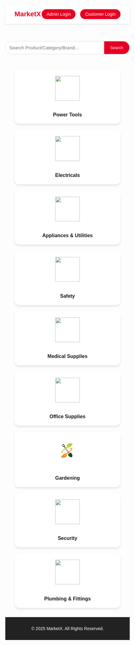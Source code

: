 <!DOCTYPE html>
<html lang="en">
<head>
  <meta charset="UTF-8">
  <meta name="viewport" content="width=device-width, initial-scale=1.0">
  <title>MarketX.com</title>
  <style>
    * {
      margin: 0;
      padding: 0;
      box-sizing: border-box;
      font-family: Arial, sans-serif;
    }

    body {
      background: #f9f9f9;
      color: #333;
      display: flex;
      flex-direction: column;
      min-height: 100vh;
    }

    header {
      background: #fff;
      display: flex;
      justify-content: space-between;
      align-items: center;
      padding: 15px 30px;
      box-shadow: 0 2px 5px rgba(0,0,0,0.1);
      position: sticky;
      top: 0;
      z-index: 1000;
    }

    .logo {
      font-size: 22px;
      font-weight: bold;
      color: #e60023;
    }

    .header-buttons {
      display: flex;
      gap: 15px;
    }

    .header-buttons button {
      padding: 8px 16px;
      border: none;
      border-radius: 20px;
      background: #e60023;
      color: #fff;
      cursor: pointer;
      font-size: 14px;
      transition: all 0.3s ease;
    }

    .header-buttons button:hover {
      background: #b8001c;
      transform: scale(1.05);
    }

    .search-bar {
      margin: 20px auto;
      max-width: 600px;
      display: flex;
      border: 1px solid #ddd;
      border-radius: 30px;
      overflow: hidden;
    }

    .search-bar input {
      flex: 1;
      padding: 12px;
      border: none;
      outline: none;
      font-size: 15px;
    }

    .search-bar button {
      padding: 12px 20px;
      border: none;
      background: #e60023;
      color: white;
      cursor: pointer;
      transition: background 0.3s ease;
    }

    .search-bar button:hover {
      background: #b8001c;
    }

    .categories {
      padding: 30px;
      display: grid;
      grid-template-columns: repeat(auto-fit, minmax(200px, 1fr));
      gap: 20px;
      flex-grow: 1;
    }

    .category-card {
      background: white;
      padding: 20px;
      border-radius: 15px;
      box-shadow: 0 4px 6px rgba(0,0,0,0.1);
      text-align: center;
      transition: transform 0.3s ease, box-shadow 0.3s ease;
      cursor: pointer;
    }

    .category-card img {
      width: 80px;
      height: 80px;
      object-fit: contain;
      margin-bottom: 15px;
    }

    .category-card h3 {
      font-size: 16px;
    }

    .category-card:hover {
      transform: translateY(-8px);
      box-shadow: 0 8px 15px rgb(0, 0, 7);
    }

    .products-section {
      padding: 30px;
    }

    .products-section h2 {
      margin-bottom: 15px;
      font-size: 22px;
      color: #e60023;
    }

    .products-grid {
      display: grid;
      grid-template-columns: repeat(auto-fit, minmax(220px, 1fr));
      gap: 20px;
    }

    .product-card {
      background: #fff;
      padding: 15px;
      border-radius: 12px;
      box-shadow: 0 2px 8px rgba(0,0,0,0.1);
      text-align: center;
      transition: transform 0.3s ease;
    }

    .product-card img {
      width: 100%;
      height: 160px;
      object-fit: contain;
      margin-bottom: 10px;
    }

    .product-card h4 {
      font-size: 16px;
      margin-bottom: 5px;
    }

    .product-card p {
      font-size: 14px;
      margin: 2px 0;
    }

    .product-card .edit-btn,
    .product-card .delete-btn,
    .product-card .order-btn {
      margin: 5px 4px 0 4px;
      padding: 6px 14px;
      border-radius: 16px;
      border: none;
      font-size: 13px;
      cursor: pointer;
      transition: background 0.3s;
    }
    .product-card .edit-btn {
      background: #ffb300;
      color: #222;
    }
    .product-card .edit-btn:hover {
      background: #ffd54f;
    }
    .product-card .delete-btn {
      background: #e60023;
      color: #fff;
    }
    .product-card .delete-btn:hover {
      background: #b8001c;
    }
    .product-card .order-btn {
      background: #00b894;
      color: #fff;
    }
    .product-card .order-btn:hover {
      background: #00916e;
    }

    .product-card:hover {
      transform: translateY(-6px);
    }

    footer {
      background: #222;
      color: #fff;
      text-align: center;
      padding: 15px;
      margin-top: auto;
    }

    @media (max-width: 768px) {
      .header-buttons button {
        font-size: 12px;
        padding: 6px 12px;
      }
    }
  </style>
</head>
<body>

  <!-- Header -->
  <header>
    <div class="logo">MarketX</div>
    <div class="header-buttons">
      <button onclick="goToLogin('admin')">Admin Login</button>
      <button onclick="goToLogin('customer')">Customer Login</button>
      <button id="addProductBtn" style="display:none;" onclick="window.location.href='product.html'">Add Product</button>
      <button id="logoutBtn" style="display:none;" onclick="logoutAdmin()">Logout</button>
    </div>
  </header>

  <!-- Search Bar -->
  <div class="search-bar">
    <input type="text" id="searchInput" placeholder="Search Product/Category/Brand...">
    <button onclick="searchProducts()">Search</button>
  </div>

  <!-- Categories -->
  <section class="categories" id="categories-section">
    <div class="category-card" data-category="Power Tools"><img src="https://cdn-icons-png.flaticon.com/512/679/679720.png"><h3>Power Tools</h3></div>
    <div class="category-card" data-category="Electricals"><img src="https://cdn-icons-png.flaticon.com/512/1048/1048953.png"><h3>Electricals</h3></div>
    <div class="category-card" data-category="Appliances & Utilities"><img src="https://cdn-icons-png.flaticon.com/512/869/869869.png"><h3>Appliances & Utilities</h3></div>
    <div class="category-card" data-category="Safety"><img src="https://cdn-icons-png.flaticon.com/512/3062/3062634.png"><h3>Safety</h3></div>
    <div class="category-card" data-category="Medical Supplies"><img src="https://cdn-icons-png.flaticon.com/512/2972/2972398.png"><h3>Medical Supplies</h3></div>
    <div class="category-card" data-category="Office Supplies"><img src="https://cdn-icons-png.flaticon.com/512/2921/2921822.png"><h3>Office Supplies</h3></div>
    <div class="category-card" data-category="Gardening"><img src="garden.jpg"><h3>Gardening</h3></div>
    <div class="category-card" data-category="Security"><img src="https://cdn-icons-png.flaticon.com/512/3132/3132084.png"><h3>Security</h3></div>
    <div class="category-card" data-category="Plumbing & Fittings"><img src="https://cdn-icons-png.flaticon.com/512/2284/2284909.png"><h3>Plumbing & Fittings</h3></div>
  </section>

  <!-- Products Section -->
  <div id="products-container"></div>

  <!-- Footer -->
  <footer>
    <p>© 2025 MarketX. All Rights Reserved.</p>
  </footer>

<script>
    function goToLogin(type) {
      if (type === "admin") {
        window.location.href = "admin.html";
      } else if (type === "customer") {
        window.location.href = "customer.html";
      }
    }

    function isAdmin() {
      return localStorage.getItem("isAdmin") === "true";
    }

    document.addEventListener("DOMContentLoaded", function() {
      if (isAdmin()) {
        document.getElementById("addProductBtn").style.display = "inline-block";
        document.getElementById("logoutBtn").style.display = "inline-block";
      } else {
        document.getElementById("addProductBtn").style.display = "none";
        document.getElementById("logoutBtn").style.display = "none";
      }

      document.querySelectorAll('.category-card').forEach(card => {
        card.addEventListener('click', function() {
          const category = this.getAttribute('data-category');
          document.getElementById("searchInput").value = "";
          loadProducts("", category);
        });
      });

      loadProducts();
      renderOrderRequests();
    });

    function logoutAdmin() {
      localStorage.removeItem("isAdmin");
      window.location.reload();
    }

    function loadProducts(searchQuery = "", categoryFilter = "") {
      const products = JSON.parse(localStorage.getItem("products")) || [];
      const container = document.getElementById("products-container");
      container.innerHTML = "";

      const filtered = products.filter(p => {
        const matchesSearch = p.name && p.name.toLowerCase().includes(searchQuery) ||
                              p.category && p.category.toLowerCase().includes(searchQuery);
        const matchesCategory = categoryFilter ? p.category === categoryFilter : true;
        return matchesSearch && matchesCategory;
      });

      if (filtered.length === 0) {
         container.innerHTML = "<p style='text-align:center; padding:20px;'>No products found.</p>";
        return;
      }

      const grouped = {};
      filtered.forEach(p => {
        if (!grouped[p.category]) grouped[p.category] = [];
        grouped[p.category].push(p);
      });

      for (let category in grouped) {
        let section = document.createElement("section");
        section.classList.add("products-section");

        section.innerHTML = `<h2>${category}</h2>
          <div class="products-grid">
            ${grouped[category].map((prod) => `
              <div class="product-card" data-id="${prod.id}">
                <img src="${prod.images && prod.images[0] ? prod.images[0] : ''}" alt="${prod.name}">
                <h4>${prod.name}</h4>
                <p>Price: ₹${prod.totalPrice !== undefined ? prod.totalPrice : ''}</p>
                <p><small>Discount: ${prod.discount !== undefined ? prod.discount : 0}%</small></p>
                ${
                  isAdmin()
                  ? `<button class="edit-btn" onclick="editProduct('${prod.id}')">Edit</button>
                     <button class="delete-btn" onclick="deleteProduct('${prod.id}')">Delete</button>`
                  : `<button class="order-btn" onclick="orderProduct('${prod.id}')">Order</button>`
                }
              </div>
            `).join("")}
          </div>
        `;

        container.appendChild(section);
      }
    }

    function searchProducts() {
      const query = document.getElementById("searchInput").value.toLowerCase().trim();
      loadProducts(query);
    }

    function deleteProduct(id) {
      if (!isAdmin()) return;
      if (!confirm("Are you sure you want to delete this product?")) return;
      let products = JSON.parse(localStorage.getItem("products")) || [];
      products = products.filter(p => p.id !== id);
      localStorage.setItem("products", JSON.stringify(products));
      loadProducts();
      renderOrderRequests();
    }

    function editProduct(id) {
      if (!isAdmin()) return;
      let products = JSON.parse(localStorage.getItem("products")) || [];
      const prod = products.find(p => p.id === id);
      if (!prod) return;

      const name = prompt("Edit Product Name:", prod.name);
      if (name === null) return;
      const price = prompt("Edit Price:", prod.totalPrice);
      if (price === null) return;
      const discount = prompt("Edit Discount (%):", prod.discount);
      if (discount === null) return;

      prod.name = name;
      prod.totalPrice = price;
      prod.discount = discount;

      localStorage.setItem("products", JSON.stringify(products));
      loadProducts();
      renderOrderRequests();
    }

    function orderProduct(id) {
      if (isAdmin()) return;
      let products = JSON.parse(localStorage.getItem("products")) || [];
      const prod = products.find(p => p.id === id);
      if (!prod) return;

      let contact = prompt("Enter your Contact Number:");
      if (!contact || !/^\d{10,}$/.test(contact.trim())) {
        alert("Please enter a valid contact number.");
        return;
      }
      let address = prompt("Enter your Home Address:");
      if (!address || address.trim().length < 5) {
        alert("Please enter a valid address.");
        return;
      }

      let orders = JSON.parse(localStorage.getItem("orderRequests")) || [];
      orders.push({
        productId: prod.id,
        productName: prod.name,
        price: prod.totalPrice,
        discount: prod.discount,
        contact: contact.trim(),
        address: address.trim(),
        date: new Date().toLocaleString()
      });
      localStorage.setItem("orderRequests", JSON.stringify(orders));
      alert("Order placed! Your request has been sent to admin.");
    }

    // Admin: Render order requests with Accept button
    function renderOrderRequests() {
      if (!isAdmin()) return;
      let orders = JSON.parse(localStorage.getItem("orderRequests")) || [];
      let products = JSON.parse(localStorage.getItem("products")) || [];
      let oldSection = document.getElementById("order-requests-section");
      if (oldSection) oldSection.remove();

      if (orders.length === 0) return;

      let section = document.createElement("section");
      section.classList.add("products-section");
      section.id = "order-requests-section";
      section.innerHTML = `<h2>Order Requests</h2>
        <div class="products-grid">
          ${orders.map((order, idx) => {
            let prod = products.find(p => p.id === order.productId);
            let img = prod && prod.images && prod.images[0] ? prod.images[0] : '';
            return `
              <div class="product-card">
                <img src="${img}" alt="${order.productName}">
                <h4>${order.productName}</h4>
                <p>Price: ₹${order.price}</p>
                <p>Discount: ${order.discount}%</p>
                <p><b>Contact:</b> ${order.contact}</p>
                <p><b>Address:</b> ${order.address}</p>
                <p><small>Ordered at: ${order.date}</small></p>
                <button class="order-btn" onclick="acceptOrder(${idx})">Accept</button>
              </div>
            `;
          }).join("")}
        </div>
      `;
      document.body.insertBefore(section, document.querySelector("footer"));
    }

    function acceptOrder(idx) {
      if (!isAdmin()) return;
      let orders = JSON.parse(localStorage.getItem("orderRequests")) || [];
      if (orders[idx]) {
        alert("Order accepted!");
        orders.splice(idx, 1);
        localStorage.setItem("orderRequests", JSON.stringify(orders));
        renderOrderRequests();
      }
    }

    if (window.location.search.includes("admin=1")) {
      localStorage.setItem("isAdmin",
